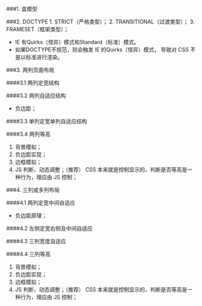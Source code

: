 ###1. 盒模型

###2. DOCTYPE
	1. STRICT（严格类型）；
	2. TRANSITIONAL（过渡类型）；
	3. FRAMESET（框架类型）；

- IE 有Quirks（怪异）模式和Standard（标准）模式。
- 如果DOCTYPE不规范，则会触发 IE 的Quirks（怪异）模式，
导致对 CSS 不是以标准进行渲染。

###3. 两列页面布局

####3.1 两列定宽结构

####3.2 两列自适应结构
- 负边距；

####3.3 单列定宽单列自适应结构

####3.4 两列等高
1. 背景模拟；
2. 负边距实现；
3. 边框模拟；
4. JS 判断，动态调整；（推荐）
CSS 本来就是控制显示的，判断是否等高是一种行为，理应由 JS 控制；

###4. 三列或多列布局

####4.1 两列定宽中间自适应
- 负边距原理；

####4.2 左侧定宽右侧及中间自适应

####4.3 三列宽度自适应

####4.4 三列等高
1. 背景模拟；
2. 负边距实现；
3. 边框模拟；
4. JS 判断，动态调整；（推荐）
CSS 本来就是控制显示的，判断是否等高是一种行为，理应由 JS 控制；
